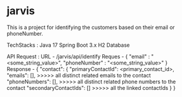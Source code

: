 # jarvis

This is a project for identifying the customers based on their email or phoneNumber. 

TechStacks : 
Java 17
Spring Boot 3.x
H2 Database

API Request : 
URL  -  /jarvis/api/identify
Reques - 
{
  "email" : "<some_string_value>",
  "phoneNumber" : "<some_string_value>"
}
Response - 
{
    "contact": {
        "primaryContactId": <primary_contact_id>,
        "emails": [], >>>>> all distinct related emails to the contact
        "phoneNumbers": [], >>>>> all distinct related phone numbers to the contact 
        "secondaryContactIds": [] >>>>> all the linked contactIds
    }
}




